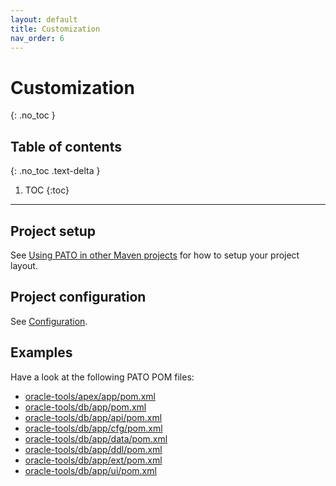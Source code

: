 ```yaml
---
layout: default
title: Customization
nav_order: 6
---
```


# Customization
{: .no_toc }

## Table of contents
{: .no_toc .text-delta }

1. TOC
{:toc}

---

## Project setup

See [Using PATO in other Maven
projects](https://github.com/paulissoft/oracle-tools#using-oracle-tools-in-other-maven-projects)
for how to setup your project layout.

## Project configuration 

See [Configuration](./configuration.html).

## Examples

Have a look at the following PATO POM files:

- [oracle-tools/apex/app/pom.xml](https://github.com/paulissoft/oracle-tools/blob/master/apex/app/pom.xml)
- [oracle-tools/db/app/pom.xml](https://github.com/paulissoft/oracle-tools/blob/master/db/app/pom.xml)
- [oracle-tools/db/app/api/pom.xml](https://github.com/paulissoft/oracle-tools/blob/master/db/app/api/pom.xml)
- [oracle-tools/db/app/cfg/pom.xml](https://github.com/paulissoft/oracle-tools/blob/master/db/app/cfg/pom.xml)
- [oracle-tools/db/app/data/pom.xml](https://github.com/paulissoft/oracle-tools/blob/master/db/app/data/pom.xml)
- [oracle-tools/db/app/ddl/pom.xml](https://github.com/paulissoft/oracle-tools/blob/master/db/app/ddl/pom.xml)
- [oracle-tools/db/app/ext/pom.xml](https://github.com/paulissoft/oracle-tools/blob/master/db/app/ext/pom.xml)
- [oracle-tools/db/app/ui/pom.xml](https://github.com/paulissoft/oracle-tools/blob/master/db/app/ui/pom.xml)
